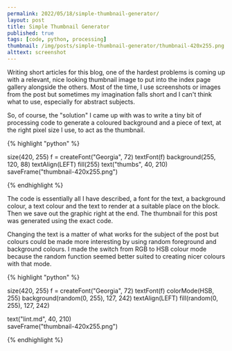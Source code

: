 ```yaml
---
permalink: 2022/05/18/simple-thumbnail-generator/
layout: post
title: Simple Thumbnail Generator
published: true
tags: [code, python, processing]
thumbnail: /img/posts/simple-thumbnail-generator/thumbnail-420x255.png
alttext: screenshot
---
```


Writing short articles for this blog, one of the hardest problems is coming up with a relevant, nice looking thumbnail image 
to put into the index page gallery alongside the others. Most of the time, I use screenshots or images from the post but sometimes 
my imagination falls short and I can't think what to use, especially for abstract subjects.

So, of course, the "solution" I came up with was to write a tiny bit of processing code to generate a coloured background 
and a piece of text, at the right pixel size I use, to act as the thumbnail.

{% highlight "python" %}

size(420, 255)
f = createFont("Georgia", 72)
textFont(f)
background(255, 120, 88)
textAlign(LEFT)
fill(255)
text("thumbs", 40, 210)    
saveFrame("thumbnail-420x255.png")

{% endhighlight %}

The code is essentially all I have described, a font for the text, a background colour, a text colour and the text 
to render at a suitable place on the block. Then we save out the graphic right at the end. The thumbnail for this 
post was generated using the exact code.

Changing the text is a matter of what works for the subject of the post but colours could be made more interesting 
by using random foreground and background colours. I made the switch from RGB to HSB colour mode because the random 
function seemed better suited to creating nicer colours with that mode.

{% highlight "python" %}

size(420, 255)
f = createFont("Georgia", 72)
textFont(f)
colorMode(HSB, 255)
background(random(0, 255), 127, 242)
textAlign(LEFT)
fill(random(0, 255), 127, 242)

text("lint.md", 40, 210)    
saveFrame("thumbnail-420x255.png")

{% endhighlight %}
